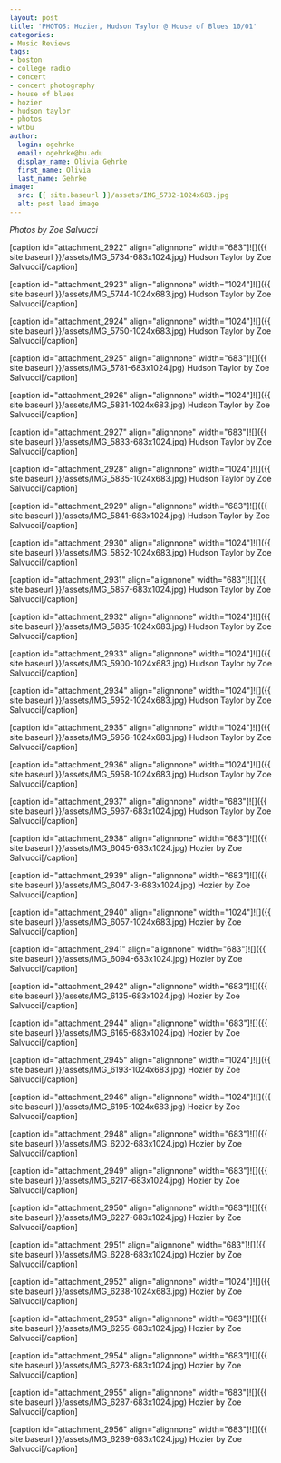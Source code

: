 ```yaml
---
layout: post
title: 'PHOTOS: Hozier, Hudson Taylor @ House of Blues 10/01'
categories:
- Music Reviews
tags:
- boston
- college radio
- concert
- concert photography
- house of blues
- hozier
- hudson taylor
- photos
- wtbu
author:
  login: ogehrke
  email: ogehrke@bu.edu
  display_name: Olivia Gehrke
  first_name: Olivia
  last_name: Gehrke
image:
  src: {{ site.baseurl }}/assets/IMG_5732-1024x683.jpg
  alt: post lead image
---
```


_Photos by Zoe Salvucci_

\[caption id="attachment\_2922" align="alignnone" width="683"\]![]({{ site.baseurl }}/assets/IMG_5734-683x1024.jpg) Hudson Taylor by Zoe Salvucci\[/caption\]

\[caption id="attachment\_2923" align="alignnone" width="1024"\]![]({{ site.baseurl }}/assets/IMG_5744-1024x683.jpg) Hudson Taylor by Zoe Salvucci\[/caption\]

\[caption id="attachment\_2924" align="alignnone" width="1024"\]![]({{ site.baseurl }}/assets/IMG_5750-1024x683.jpg) Hudson Taylor by Zoe Salvucci\[/caption\]

\[caption id="attachment\_2925" align="alignnone" width="683"\]![]({{ site.baseurl }}/assets/IMG_5781-683x1024.jpg) Hudson Taylor by Zoe Salvucci\[/caption\]

\[caption id="attachment\_2926" align="alignnone" width="1024"\]![]({{ site.baseurl }}/assets/IMG_5831-1024x683.jpg) Hudson Taylor by Zoe Salvucci\[/caption\]

\[caption id="attachment\_2927" align="alignnone" width="683"\]![]({{ site.baseurl }}/assets/IMG_5833-683x1024.jpg) Hudson Taylor by Zoe Salvucci\[/caption\]

\[caption id="attachment\_2928" align="alignnone" width="1024"\]![]({{ site.baseurl }}/assets/IMG_5835-1024x683.jpg) Hudson Taylor by Zoe Salvucci\[/caption\]

\[caption id="attachment\_2929" align="alignnone" width="683"\]![]({{ site.baseurl }}/assets/IMG_5841-683x1024.jpg) Hudson Taylor by Zoe Salvucci\[/caption\]

\[caption id="attachment\_2930" align="alignnone" width="1024"\]![]({{ site.baseurl }}/assets/IMG_5852-1024x683.jpg) Hudson Taylor by Zoe Salvucci\[/caption\]

\[caption id="attachment\_2931" align="alignnone" width="683"\]![]({{ site.baseurl }}/assets/IMG_5857-683x1024.jpg) Hudson Taylor by Zoe Salvucci\[/caption\]

\[caption id="attachment\_2932" align="alignnone" width="1024"\]![]({{ site.baseurl }}/assets/IMG_5885-1024x683.jpg) Hudson Taylor by Zoe Salvucci\[/caption\]

\[caption id="attachment\_2933" align="alignnone" width="1024"\]![]({{ site.baseurl }}/assets/IMG_5900-1024x683.jpg) Hudson Taylor by Zoe Salvucci\[/caption\]

\[caption id="attachment\_2934" align="alignnone" width="1024"\]![]({{ site.baseurl }}/assets/IMG_5952-1024x683.jpg) Hudson Taylor by Zoe Salvucci\[/caption\]

\[caption id="attachment\_2935" align="alignnone" width="1024"\]![]({{ site.baseurl }}/assets/IMG_5956-1024x683.jpg) Hudson Taylor by Zoe Salvucci\[/caption\]

\[caption id="attachment\_2936" align="alignnone" width="1024"\]![]({{ site.baseurl }}/assets/IMG_5958-1024x683.jpg) Hudson Taylor by Zoe Salvucci\[/caption\]

\[caption id="attachment\_2937" align="alignnone" width="683"\]![]({{ site.baseurl }}/assets/IMG_5967-683x1024.jpg) Hudson Taylor by Zoe Salvucci\[/caption\]

\[caption id="attachment\_2938" align="alignnone" width="683"\]![]({{ site.baseurl }}/assets/IMG_6045-683x1024.jpg) Hozier by Zoe Salvucci\[/caption\]

\[caption id="attachment\_2939" align="alignnone" width="683"\]![]({{ site.baseurl }}/assets/IMG_6047-3-683x1024.jpg) Hozier by Zoe Salvucci\[/caption\]

\[caption id="attachment\_2940" align="alignnone" width="1024"\]![]({{ site.baseurl }}/assets/IMG_6057-1024x683.jpg) Hozier by Zoe Salvucci\[/caption\]

\[caption id="attachment\_2941" align="alignnone" width="683"\]![]({{ site.baseurl }}/assets/IMG_6094-683x1024.jpg) Hozier by Zoe Salvucci\[/caption\]

\[caption id="attachment\_2942" align="alignnone" width="683"\]![]({{ site.baseurl }}/assets/IMG_6135-683x1024.jpg) Hozier by Zoe Salvucci\[/caption\]

\[caption id="attachment\_2944" align="alignnone" width="683"\]![]({{ site.baseurl }}/assets/IMG_6165-683x1024.jpg) Hozier by Zoe Salvucci\[/caption\]

\[caption id="attachment\_2945" align="alignnone" width="1024"\]![]({{ site.baseurl }}/assets/IMG_6193-1024x683.jpg) Hozier by Zoe Salvucci\[/caption\]

\[caption id="attachment\_2946" align="alignnone" width="1024"\]![]({{ site.baseurl }}/assets/IMG_6195-1024x683.jpg) Hozier by Zoe Salvucci\[/caption\]

\[caption id="attachment\_2948" align="alignnone" width="683"\]![]({{ site.baseurl }}/assets/IMG_6202-683x1024.jpg) Hozier by Zoe Salvucci\[/caption\]

\[caption id="attachment\_2949" align="alignnone" width="683"\]![]({{ site.baseurl }}/assets/IMG_6217-683x1024.jpg) Hozier by Zoe Salvucci\[/caption\]

\[caption id="attachment\_2950" align="alignnone" width="683"\]![]({{ site.baseurl }}/assets/IMG_6227-683x1024.jpg) Hozier by Zoe Salvucci\[/caption\]

\[caption id="attachment\_2951" align="alignnone" width="683"\]![]({{ site.baseurl }}/assets/IMG_6228-683x1024.jpg) Hozier by Zoe Salvucci\[/caption\]

\[caption id="attachment\_2952" align="alignnone" width="1024"\]![]({{ site.baseurl }}/assets/IMG_6238-1024x683.jpg) Hozier by Zoe Salvucci\[/caption\]

\[caption id="attachment\_2953" align="alignnone" width="683"\]![]({{ site.baseurl }}/assets/IMG_6255-683x1024.jpg) Hozier by Zoe Salvucci\[/caption\]

\[caption id="attachment\_2954" align="alignnone" width="683"\]![]({{ site.baseurl }}/assets/IMG_6273-683x1024.jpg) Hozier by Zoe Salvucci\[/caption\]

\[caption id="attachment\_2955" align="alignnone" width="683"\]![]({{ site.baseurl }}/assets/IMG_6287-683x1024.jpg) Hozier by Zoe Salvucci\[/caption\]

\[caption id="attachment\_2956" align="alignnone" width="683"\]![]({{ site.baseurl }}/assets/IMG_6289-683x1024.jpg) Hozier by Zoe Salvucci\[/caption\]